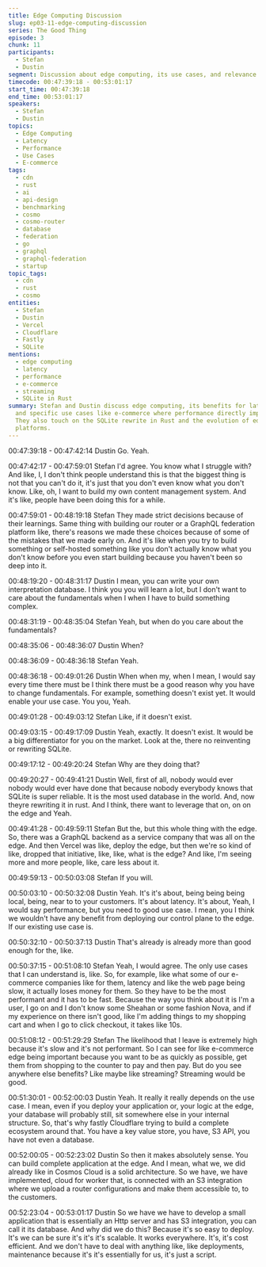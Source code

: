 ```yaml
---
title: Edge Computing Discussion
slug: ep03-11-edge-computing-discussion
series: The Good Thing
episode: 3
chunk: 11
participants:
  - Stefan
  - Dustin
segment: Discussion about edge computing, its use cases, and relevance
timecode: 00:47:39:18 - 00:53:01:17
start_time: 00:47:39:18
end_time: 00:53:01:17
speakers:
  - Stefan
  - Dustin
topics:
  - Edge Computing
  - Latency
  - Performance
  - Use Cases
  - E-commerce
tags:
  - cdn
  - rust
  - ai
  - api-design
  - benchmarking
  - cosmo
  - cosmo-router
  - database
  - federation
  - go
  - graphql
  - graphql-federation
  - startup
topic_tags:
  - cdn
  - rust
  - cosmo
entities:
  - Stefan
  - Dustin
  - Vercel
  - Cloudflare
  - Fastly
  - SQLite
mentions:
  - edge computing
  - latency
  - performance
  - e-commerce
  - streaming
  - SQLite in Rust
summary: Stefan and Dustin discuss edge computing, its benefits for latency and performance,
  and specific use cases like e-commerce where performance directly impacts revenue.
  They also touch on the SQLite rewrite in Rust and the evolution of edge computing
  platforms.
---
```


00:47:39:18 - 00:47:42:14
Dustin
Go. Yeah.

00:47:42:17 - 00:47:59:01
Stefan
I'd agree. You know what I struggle with? And like, I, I don't think people understand this is that
the biggest thing is not that you can't do it, it's just that you don't even know what you don't
know. Like, oh, I want to build my own content management system. And it's like, people have
been doing this for a while.

00:47:59:01 - 00:48:19:18
Stefan
They made strict decisions because of their learnings. Same thing with building our router or a
GraphQL federation platform like, there's reasons we made these choices because of some of
the mistakes that we made early on. And it's like when you try to build something or self-hosted
something like you don't actually know what you don't know before you even start building
because you haven't been so deep into it.

00:48:19:20 - 00:48:31:17
Dustin
I mean, you can write your own interpretation database. I think you you will learn a lot, but I
don't want to care about the fundamentals when I when I have to build something complex.

00:48:31:19 - 00:48:35:04
Stefan
Yeah, but when do you care about the fundamentals?

00:48:35:06 - 00:48:36:07
Dustin
When?

00:48:36:09 - 00:48:36:18
Stefan
Yeah.

00:48:36:18 - 00:49:01:26
Dustin
When when my, when I mean, I would say every time there must be I think there must be a
good reason why you have to change fundamentals. For example, something doesn't exist yet.
It would enable your use case. You you, Yeah.

00:49:01:28 - 00:49:03:12
Stefan
Like, if it doesn't exist.

00:49:03:15 - 00:49:17:09
Dustin
Yeah, exactly. It doesn't exist. It would be a big differentiator for you on the market. Look at the,
there no reinventing or rewriting SQLite.

00:49:17:12 - 00:49:20:24
Stefan
Why are they doing that?

00:49:20:27 - 00:49:41:21
Dustin
Well, first of all, nobody would ever nobody would ever have done that because nobody
everybody knows that SQLite is super reliable. It is the most used database in the world. And,
now theyre rewriting it in rust. And I think, there want to leverage that on, on on the edge and
Yeah.

00:49:41:28 - 00:49:59:11
Stefan
But the, but this whole thing with the edge. So, there was a GraphQL backend as a service
company that was all on the edge. And then Vercel was like, deploy the edge, but then we're so
kind of like, dropped that initiative, like, like, what is the edge? And like, I'm seeing more and
more people, like, care less about it.

00:49:59:13 - 00:50:03:08
Stefan
If you will.

00:50:03:10 - 00:50:32:08
Dustin
Yeah. It's it's about, being being being local, being, near to to your customers. It's about latency.
It's about, Yeah, I would say performance, but you need to good use case. I mean, you I think
we wouldn't have any benefit from deploying our control plane to the edge. If our existing use
case is.

00:50:32:10 - 00:50:37:13
Dustin
That's already is already more than good enough for the, like.

00:50:37:15 - 00:51:08:10
Stefan
Yeah, I would agree. The only use cases that I can understand is, like. So, for example, like
what some of our e-commerce companies like for them, latency and like the web page being
slow, it actually loses money for them. So they have to be the most performant and it has to be
fast. Because the way you think about it is I'm a user, I go on and I don't know some Sheahan or
some fashion Nova, and if my experience on there isn't good, like I'm adding things to my
shopping cart and when I go to click checkout, it takes like 10s.

00:51:08:12 - 00:51:29:29
Stefan
The likelihood that I leave is extremely high because it's slow and it's not performant. So I can
see for like e-commerce edge being important because you want to be as quickly as possible,
get them from shopping to the counter to pay and then pay. But do you see anywhere else
benefits? Like maybe like streaming? Streaming would be good.

00:51:30:01 - 00:52:00:03
Dustin
Yeah. It really it really depends on the use case. I mean, even if you deploy your application or,
your logic at the edge, your database will probably still, sit somewhere else in your internal
structure. So, that's why fastly Cloudflare trying to build a complete ecosystem around that. You
have a key value store, you have, S3 API, you have not even a database.

00:52:00:05 - 00:52:23:02
Dustin
So then it makes absolutely sense. You can build complete application at the edge. And I mean,
what we, we did already like in Cosmos Cloud is a solid architecture. So we have, we have
implemented, cloud for worker that, is connected with an S3 integration where we upload a
router configurations and make them accessible to, to the customers.

00:52:23:04 - 00:53:01:17
Dustin
So we have we have to develop a small application that is essentially an Http server and has S3
integration, you can call it its database. And why did we do this? Because it's so easy to deploy.
It's we can be sure it's it's it's scalable. It works everywhere. It's, it's cost efficient. And we don't
have to deal with anything like, like deployments, maintenance because it's it's essentially for
us, it's just a script. 